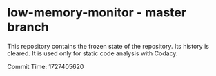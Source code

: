 # low-memory-monitor - master branch

This repository contains the frozen state of the repository.
Its history is cleared. It is used only for static code
analysis with Codacy.

Commit Time: 1727405620